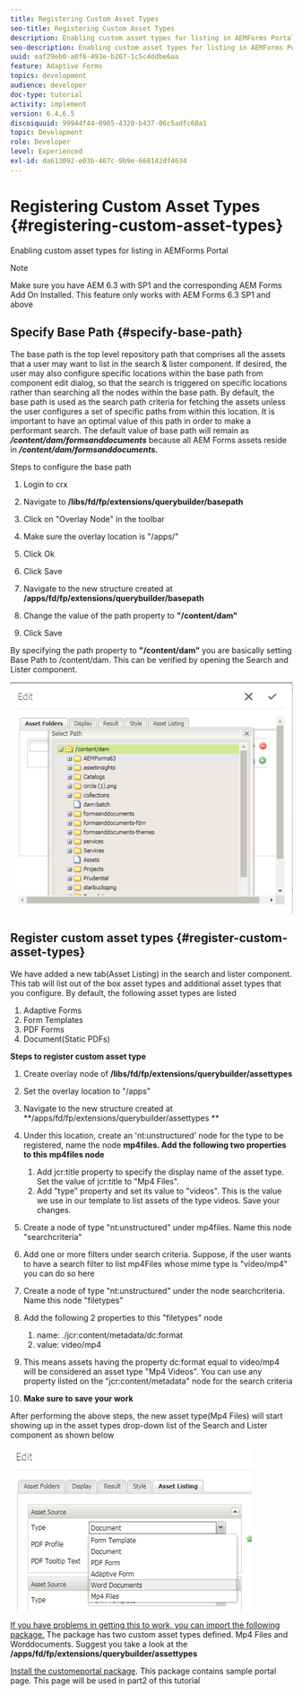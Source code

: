```yaml
---
title: Registering Custom Asset Types
seo-title: Registering Custom Asset Types
description: Enabling custom asset types for listing in AEMForms Portal
seo-description: Enabling custom asset types for listing in AEMForms Portal
uuid: eaf29eb0-a0f6-493e-b267-1c5c4ddbe6aa
feature: Adaptive Forms
topics: development
audience: developer
doc-type: tutorial
activity: implement
version: 6.4,6.5
discoiquuid: 99944f44-0985-4320-b437-06c5adfc60a1
topic: Development
role: Developer
level: Experienced
exl-id: da613092-e03b-467c-9b9e-668142df4634
---
```

# Registering Custom Asset Types {#registering-custom-asset-types}

Enabling custom asset types for listing in AEMForms Portal

>[!NOTE]
>
>Make sure you have AEM 6.3 with SP1 and the corresponding AEM Forms Add On Installed. This feature only works with AEM Forms 6.3 SP1 and above

## Specify Base Path {#specify-base-path}

The base path is the top level repository path that comprises all the assets that a user may want to list in the search & lister component. If desired, the user may also configure specific locations within the base path from component edit dialog, so that the search is triggered on specific locations rather than searching all the nodes within the base path. By default, the base path is used as the search path criteria for fetching the assets unless the user configures a set of specific paths from within this location. It is important to have an optimal value of this path in order to make a performant search. The default value of base path will remain as **_/content/dam/formsanddocuments_** because all AEM Forms assets reside in **_/content/dam/formsanddocuments._**

Steps to configure the base path

1. Login to crx
1. Navigate to **/libs/fd/fp/extensions/querybuilder/basepath**

1. Click on "Overlay Node" in the toolbar
1. Make sure the overlay location is "/apps/"
1. Click Ok
1. Click Save
1. Navigate to the new structure created at **/apps/fd/fp/extensions/querybuilder/basepath**

1. Change the value of the path property to **"/content/dam"**
1. Click Save

By specifying the path property to **"/content/dam"** you are basically setting Base Path to /content/dam. This can be verified by opening the Search and Lister component.

![basepath](assets/basepath.png)

## Register custom asset types {#register-custom-asset-types}

We have added a new tab(Asset Listing) in the search and lister component. This tab will list out of the box asset types and additional asset types that you configure. By default, the following asset types are listed

1. Adaptive Forms
1. Form Templates
1. PDF Forms
1. Document(Static PDFs)

**Steps to register custom asset type**

1. Create overlay node of **/libs/fd/fp/extensions/querybuilder/assettypes**

1. Set the overlay location to "/apps"
1. Navigate to the new structure created at **/apps/fd/fp/extensions/querybuilder/assettypes  **

1. Under this location, create an 'nt:unstructured' node for the type to be registered, name the node **mp4files. Add the following two properties to this mp4files node**

    1. Add jcr:title property to specify the display name of the asset type. Set the value of jcr:title to "Mp4 Files".
    1. Add "type" property and set its value to "videos". This is the value we use in our template to list assets of the type videos. Save your changes.

1. Create a node of type "nt:unstructured" under mp4files. Name this node "searchcriteria"
1. Add one or more filters under search criteria. Suppose, if the user wants to have a search filter to list mp4Files whose mime type is "video/mp4" you can do so here  
1. Create a node of type "nt:unstructured" under the node searchcriteria. Name this node "filetypes"
1. Add the following 2 properties to this "filetypes" node

    1. name: ./jcr:content/metadata/dc:format
    1. value: video/mp4

1. This means assets having the property dc:format equal to video/mp4 will be considered an asset type "Mp4 Videos". You can use any property listed on the "jcr:content/metadata" node for the search criteria

1. **Make sure to save your work**

After performing the above steps, the new asset type(Mp4 Files) will start showing up in the asset types drop-down list of the Search and Lister component as shown below

![mp4files](assets/mp4files.png)

[If you have problems in getting this to work, you can import the following package.](assets/assettypeskt1.zip) The package has two custom asset types defined. Mp4 Files and Worddocuments. Suggest you take a look at the **/apps/fd/fp/extensions/querybuilder/assettypes**

[Install the customeportal package](assets/customportalpage.zip). This package contains sample portal page. This page will be used in part2 of this tutorial
